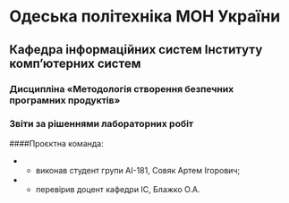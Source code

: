 # Одеська політехніка МОН України
## Кафедра інформаційних систем Інституту комп’ютерних систем
### Дисципліна «Методологія створення безпечних програмних продуктів»
### Звіти за рішеннями лабораторних робіт
####Проєктна команда:
+ - виконав студент групи АI-181, Совяк Артем Iгорович;
+ - перевірив доцент кафедри ІС, Блажко О.А.
